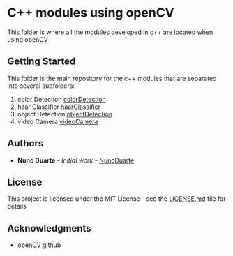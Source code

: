 # C++ modules using openCV

This folder is where all the modules developed in c++ are located when using openCV

## Getting Started

This folder is the main repository for the c++ modules that are separated into several subfolders:
1. color Detection [colorDetection](https://github.com/NunoDuarte/openCVdevelop/tree/master/cpp/colorDetection)
2. haar Classifier [haarClassifier](https://github.com/NunoDuarte/openCVdevelop/tree/master/cpp/haarClassifier)
3. object Detection [objectDetection](https://github.com/NunoDuarte/openCVdevelop/tree/master/cpp/objectDetection)
4. video Camera [videoCamera](https://github.com/NunoDuarte/openCVdevelop/tree/master/cpp/videoCamera)

## Authors

* **Nuno Duarte** - *Initial work* - [NunoDuarte](https://github.com/NunoDuarte)


## License

This project is licensed under the MIT License - see the [LICENSE.md](LICENSE.md) file for details

## Acknowledgments

* openCV github
